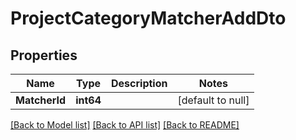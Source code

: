 # ProjectCategoryMatcherAddDto

## Properties
Name | Type | Description | Notes
------------ | ------------- | ------------- | -------------
**MatcherId** | **int64** |  | [default to null]

[[Back to Model list]](../README.md#documentation-for-models) [[Back to API list]](../README.md#documentation-for-api-endpoints) [[Back to README]](../README.md)

